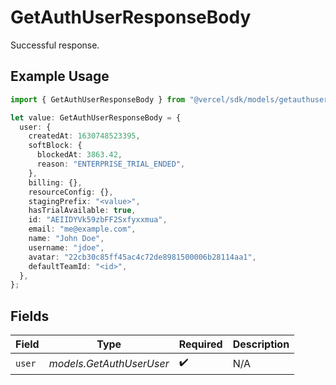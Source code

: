 # GetAuthUserResponseBody

Successful response.

## Example Usage

```typescript
import { GetAuthUserResponseBody } from "@vercel/sdk/models/getauthuserop.js";

let value: GetAuthUserResponseBody = {
  user: {
    createdAt: 1630748523395,
    softBlock: {
      blockedAt: 3863.42,
      reason: "ENTERPRISE_TRIAL_ENDED",
    },
    billing: {},
    resourceConfig: {},
    stagingPrefix: "<value>",
    hasTrialAvailable: true,
    id: "AEIIDYVk59zbFF2Sxfyxxmua",
    email: "me@example.com",
    name: "John Doe",
    username: "jdoe",
    avatar: "22cb30c85ff45ac4c72de8981500006b28114aa1",
    defaultTeamId: "<id>",
  },
};
```

## Fields

| Field                    | Type                     | Required                 | Description              |
| ------------------------ | ------------------------ | ------------------------ | ------------------------ |
| `user`                   | *models.GetAuthUserUser* | :heavy_check_mark:       | N/A                      |